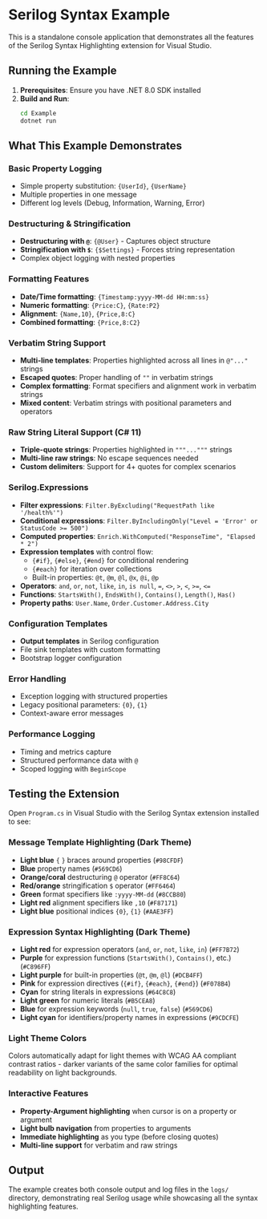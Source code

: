 # Serilog Syntax Example

This is a standalone console application that demonstrates all the features of the Serilog Syntax Highlighting extension for Visual Studio.

## Running the Example

1. **Prerequisites**: Ensure you have .NET 8.0 SDK installed
2. **Build and Run**:
   ```bash
   cd Example
   dotnet run
   ```

## What This Example Demonstrates

### Basic Property Logging
- Simple property substitution: `{UserId}`, `{UserName}`
- Multiple properties in one message
- Different log levels (Debug, Information, Warning, Error)

### Destructuring & Stringification
- **Destructuring with `@`**: `{@User}` - Captures object structure
- **Stringification with `$`**: `{$Settings}` - Forces string representation
- Complex object logging with nested properties

### Formatting Features
- **Date/Time formatting**: `{Timestamp:yyyy-MM-dd HH:mm:ss}`
- **Numeric formatting**: `{Price:C}`, `{Rate:P2}`
- **Alignment**: `{Name,10}`, `{Price,8:C}`
- **Combined formatting**: `{Price,8:C2}`

### Verbatim String Support
- **Multi-line templates**: Properties highlighted across all lines in `@"..."` strings
- **Escaped quotes**: Proper handling of `""` in verbatim strings
- **Complex formatting**: Format specifiers and alignment work in verbatim strings
- **Mixed content**: Verbatim strings with positional parameters and operators

### Raw String Literal Support (C# 11)
- **Triple-quote strings**: Properties highlighted in `"""..."""` strings
- **Multi-line raw strings**: No escape sequences needed
- **Custom delimiters**: Support for 4+ quotes for complex scenarios

### Serilog.Expressions
- **Filter expressions**: `Filter.ByExcluding("RequestPath like '/health%'")`
- **Conditional expressions**: `Filter.ByIncludingOnly("Level = 'Error' or StatusCode >= 500")`
- **Computed properties**: `Enrich.WithComputed("ResponseTime", "Elapsed * 2")`
- **Expression templates** with control flow:
  - `{#if}`, `{#else}`, `{#end}` for conditional rendering
  - `{#each}` for iteration over collections
  - Built-in properties: `@t`, `@m`, `@l`, `@x`, `@i`, `@p`
- **Operators**: `and`, `or`, `not`, `like`, `in`, `is null`, `=`, `<>`, `>`, `<`, `>=`, `<=`
- **Functions**: `StartsWith()`, `EndsWith()`, `Contains()`, `Length()`, `Has()`
- **Property paths**: `User.Name`, `Order.Customer.Address.City`

### Configuration Templates
- **Output templates** in Serilog configuration
- File sink templates with custom formatting
- Bootstrap logger configuration

### Error Handling
- Exception logging with structured properties
- Legacy positional parameters: `{0}`, `{1}`
- Context-aware error messages

### Performance Logging
- Timing and metrics capture
- Structured performance data with `@`
- Scoped logging with `BeginScope`

## Testing the Extension

Open `Program.cs` in Visual Studio with the Serilog Syntax extension installed to see:

### Message Template Highlighting (Dark Theme)
- **Light blue** `{` `}` braces around properties (`#98CFDF`)
- **Blue** property names (`#569CD6`)
- **Orange/coral** destructuring `@` operator (`#FF8C64`)
- **Red/orange** stringification `$` operator (`#FF6464`)
- **Green** format specifiers like `:yyyy-MM-dd` (`#8CCB80`)
- **Light red** alignment specifiers like `,10` (`#F87171`)
- **Light blue** positional indices `{0}`, `{1}` (`#AAE3FF`)

### Expression Syntax Highlighting (Dark Theme)
- **Light red** for expression operators (`and`, `or`, `not`, `like`, `in`) (`#FF7B72`)
- **Purple** for expression functions (`StartsWith()`, `Contains()`, etc.) (`#C896FF`)
- **Light purple** for built-in properties (`@t`, `@m`, `@l`) (`#DCB4FF`)
- **Pink** for expression directives (`{#if}`, `{#each}`, `{#end}`) (`#F078B4`)
- **Cyan** for string literals in expressions (`#64C8C8`)
- **Light green** for numeric literals (`#B5CEA8`)
- **Blue** for expression keywords (`null`, `true`, `false`) (`#569CD6`)
- **Light cyan** for identifiers/property names in expressions (`#9CDCFE`)

### Light Theme Colors
Colors automatically adapt for light themes with WCAG AA compliant contrast ratios - darker variants of the same color families for optimal readability on light backgrounds.

### Interactive Features
- **Property-Argument highlighting** when cursor is on a property or argument
- **Light bulb navigation** from properties to arguments
- **Immediate highlighting** as you type (before closing quotes)
- **Multi-line support** for verbatim and raw strings

## Output

The example creates both console output and log files in the `logs/` directory, demonstrating real Serilog usage while showcasing all the syntax highlighting features.